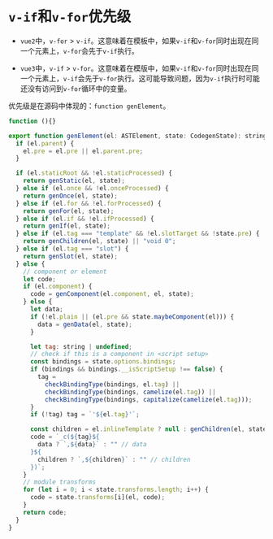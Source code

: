 # `v-if`和`v-for`优先级

- `vue2`中，`v-for` > `v-if`。这意味着在模板中，如果`v-if`和`v-for`同时出现在同一个元素上，`v-for`会先于`v-if`执行。

- `vue3`中，`v-if` > `v-for`。这意味着在模版中，如果`v-if`和`v-for`同时出现在同一个元素上，`v-if`会先于`v-for`执行。这可能导致问题，因为`v-if`执行时可能还没有访问到`v-for`循环中的变量。

优先级是在源码中体现的：`function genElement`。

<CodeGroup>
  <CodeGroupItem title="Options">

```js
function (){}
```

  </CodeGroupItem>

  <CodeGroupItem title="Composition" active>

```js
export function genElement(el: ASTElement, state: CodegenState): string {
  if (el.parent) {
    el.pre = el.pre || el.parent.pre;
  }

  if (el.staticRoot && !el.staticProcessed) {
    return genStatic(el, state);
  } else if (el.once && !el.onceProcessed) {
    return genOnce(el, state);
  } else if (el.for && !el.forProcessed) {
    return genFor(el, state);
  } else if (el.if && !el.ifProcessed) {
    return genIf(el, state);
  } else if (el.tag === "template" && !el.slotTarget && !state.pre) {
    return genChildren(el, state) || "void 0";
  } else if (el.tag === "slot") {
    return genSlot(el, state);
  } else {
    // component or element
    let code;
    if (el.component) {
      code = genComponent(el.component, el, state);
    } else {
      let data;
      if (!el.plain || (el.pre && state.maybeComponent(el))) {
        data = genData(el, state);
      }

      let tag: string | undefined;
      // check if this is a component in <script setup>
      const bindings = state.options.bindings;
      if (bindings && bindings.__isScriptSetup !== false) {
        tag =
          checkBindingType(bindings, el.tag) ||
          checkBindingType(bindings, camelize(el.tag)) ||
          checkBindingType(bindings, capitalize(camelize(el.tag)));
      }
      if (!tag) tag = `'${el.tag}'`;

      const children = el.inlineTemplate ? null : genChildren(el, state, true);
      code = `_c(${tag}${
        data ? `,${data}` : "" // data
      }${
        children ? `,${children}` : "" // children
      })`;
    }
    // module transforms
    for (let i = 0; i < state.transforms.length; i++) {
      code = state.transforms[i](el, code);
    }
    return code;
  }
}
```

  </CodeGroupItem>
</CodeGroup>
